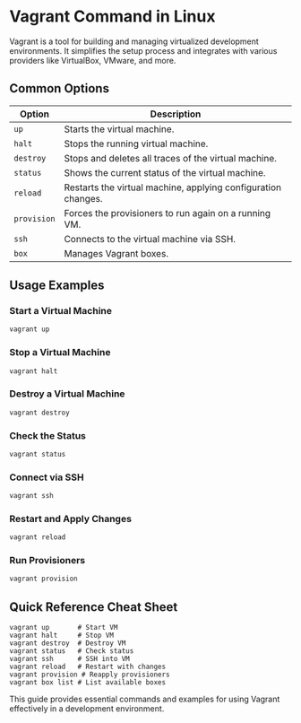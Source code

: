 # Vagrant Command in Linux

Vagrant is a tool for building and managing virtualized development environments. It simplifies the setup process and integrates with various providers like VirtualBox, VMware, and more.

## Common Options

| Option       | Description                                         |
|--------------|-----------------------------------------------------|
| `up`         | Starts the virtual machine.                         |
| `halt`       | Stops the running virtual machine.                  |
| `destroy`    | Stops and deletes all traces of the virtual machine.|
| `status`     | Shows the current status of the virtual machine.    |
| `reload`     | Restarts the virtual machine, applying configuration changes. |
| `provision`  | Forces the provisioners to run again on a running VM. |
| `ssh`        | Connects to the virtual machine via SSH.            |
| `box`        | Manages Vagrant boxes.                              |

## Usage Examples

### Start a Virtual Machine

```bash
vagrant up
```

### Stop a Virtual Machine

```bash
vagrant halt
```

### Destroy a Virtual Machine

```bash
vagrant destroy
```

### Check the Status

```bash
vagrant status
```

### Connect via SSH

```bash
vagrant ssh
```

### Restart and Apply Changes

```bash
vagrant reload
```

### Run Provisioners

```bash
vagrant provision
```

## Quick Reference Cheat Sheet

```plaintext
vagrant up       # Start VM
vagrant halt     # Stop VM
vagrant destroy  # Destroy VM
vagrant status   # Check status
vagrant ssh      # SSH into VM
vagrant reload   # Restart with changes
vagrant provision # Reapply provisioners
vagrant box list # List available boxes
```

This guide provides essential commands and examples for using Vagrant effectively in a development environment.
